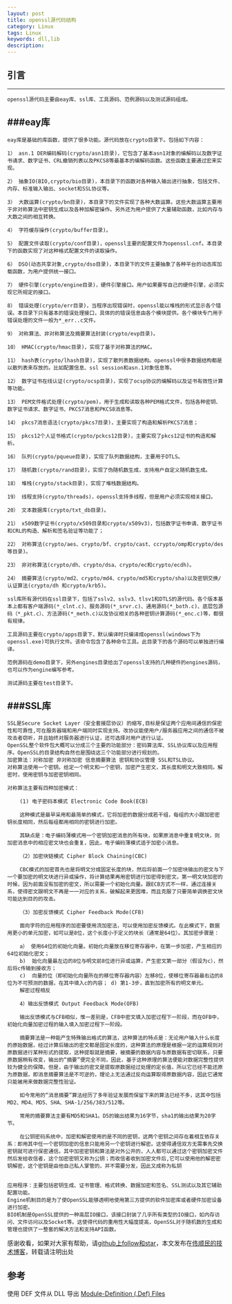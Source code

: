 ```yaml
---
layout: post
title: openssl源代码结构
category: Linux
tags: Linux
keywords: dll,lib
description: 
---
```

## 引言
---
    openssl源代码主要由eay库、ssl库、工具源码、范例源码以及测试源码组成。

###eay库
---
    eay库是基础的库函数，提供了很多功能。源代码放在crypto目录下。包括如下内容：
    
    1） asn.1 DER编码解码(crypto/asn1目录)，它包含了基本asn1对象的编解码以及数字证书请求、数字证书、CRL撤销列表以及PKCS8等最基本的编解码函数。这些函数主要通过宏来实现。
    
    2） 抽象IO(BIO,crypto/bio目录)，本目录下的函数对各种输入输出进行抽象，包括文件、内存、标准输入输出、socket和SSL协议等。
    
    3） 大数运算(crypto/bn目录)，本目录下的文件实现了各种大数运算。这些大数运算主要用于非对称算法中密钥生成以及各种加解密操作。另外还为用户提供了大量辅助函数，比如内存与大数之间的相互转换。
    
    4） 字符缓存操作(crypto/buffer目录)。
    
    5） 配置文件读取(crypto/conf目录)，openssl主要的配置文件为openssl.cnf。本目录下的函数实现了对这种格式配置文件的读取操作。
    
    6） DSO(动态共享对象,crypto/dso目录)，本目录下的文件主要抽象了各种平台的动态库加载函数，为用户提供统一接口。
    
    7） 硬件引擎(crypto/engine目录)，硬件引擎接口。用户如果要写自己的硬件引擎，必须实现它所规定的接口。
    
    8） 错误处理(crypto/err目录)，当程序出现错误时，openssl能以堆栈的形式显示各个错误。本目录下只有基本的错误处理接口，具体的的错误信息由各个模块提供。各个模块专门用于错误处理的文件一般为*_err..c文件。
    
    9） 对称算法、非对称算法及摘要算法封装(crypto/evp目录)。
    
    10） HMAC(crypto/hmac目录)，实现了基于对称算法的MAC。
    
    11） hash表(crypto/lhash目录)，实现了散列表数据结构。openssl中很多数据结构都是以散列表来存放的。比如配置信息、ssl session和asn.1对象信息等。
    
    12） 数字证书在线认证(crypto/ocsp目录)，实现了ocsp协议的编解码以及证书有效性计算等功能。
    
    13） PEM文件格式处理(crypto/pem)，用于生成和读取各种PEM格式文件，包括各种密钥、数字证书请求、数字证书、PKCS7消息和PKCS8消息等。
    
    14） pkcs7消息语法(crypto/pkcs7目录)，主要实现了构造和解析PKCS7消息；
    
    15） pkcs12个人证书格式(crypto/pckcs12目录)，主要实现了pkcs12证书的构造和解析。
    
    16） 队列(crypto/pqueue目录)，实现了队列数据结构，主要用于DTLS。
    
    17） 随机数(crypto/rand目录)，实现了伪随机数生成，支持用户自定义随机数生成。
    
    18） 堆栈(crypto/stack目录)，实现了堆栈数据结构。
    
    19） 线程支持(crypto/threads)，openssl支持多线程，但是用户必须实现相关接口。
    
    20） 文本数据库(crypto/txt_db目录)。
    
    21） x509数字证书(crypto/x509目录和crypto/x509v3)，包括数字证书申请、数字证书和CRL的构造、解析和签名验证等功能了；
    
    22） 对称算法(crypto/aes、crypto/bf、crypto/cast、ccrypto/omp和crypto/des等目录)。
    
    23） 非对称算法(crypto/dh、crypto/dsa、crypto/ec和crypto/ecdh)。
    
    24） 摘要算法(crypto/md2、crypto/md4、crypto/md5和crypto/sha)以及密钥交换/认证算法(crypto/dh 和crypto/krb5)。
    
    ssl库所有源代码在ssl目录下，包括了sslv2、sslv3、tlsv1和DTLS的源代码。各个版本基本上都有客户端源码(*_clnt.c)、服务源码(*_srvr.c)、通用源码(*_both.c)、底层包源码（*_pkt.c）、方法源码(*_meth.c)以及协议相关的各种密钥计算源码(*_enc.c)等，都很有规律。
    
    工具源码主要在crypto/apps目录下，默认编译时只编译成openssl(windows下为openssl.exe)可执行文件。该命令包含了各种命令工具。此目录下的各个源码可以单独进行编译。
    
    范例源码在demo目录下，另外engines目录给出了openssl支持的几种硬件的engines源码，也可以作为engine编写参考。
    
    测试源码主要在test目录下。

###SSL库
---
    SSL是Secure Socket Layer（安全套接层协议）的缩写,目标是保证两个应用间通信的保密性和可靠性,可在服务器端和用户端同时实现支持。改协议能使用户/服务器应用之间的通信不被攻击者窃听，并且始终对服务器进行认证，还可选择对用户进行认证。 
    OpenSSL整个软件包大概可以分成三个主要的功能部分：密码算法库、SSL协议库以及应用程序。OpenSSL的目录结构自然也是围绕这三个功能部分进行规划的。 
    加密算法：对称加密 非对称加密 信息摘要算法 密钥和协议管理 SSL和TSL协议。 
    对称算法使用一个密钥。给定一个明文和一个密钥，加密产生密文，其长度和明文大致相同。解密时，使用密钥与加密密钥相同。 

    对称算法主要有四种加密模式： 

        (1) 电子密码本模式 Electronic Code Book(ECB) 

        这种模式是最早采用和最简单的模式，它将加密的数据分成若干组，每组的大小跟加密密钥长度相同，然后每组都用相同的密钥进行加密。 

        其缺点是：电子编码薄模式用一个密钥加密消息的所有块，如果原消息中重复明文块，则加密消息中的相应密文块也会重复，因此，电子编码薄模式适于加密小消息。 

        （2）加密块链模式 Cipher Block Chaining(CBC) 

        CBC模式的加密首先也是将明文分成固定长度的块，然后将前面一个加密块输出的密文与下一个要加密的明文块进行异或操作，将计算结果再用密钥进行加密得到密文。第一明文块加密的时候，因为前面没有加密的密文，所以需要一个初始化向量。跟ECB方式不一样，通过连接关系，使得密文跟明文不再是一一对应的关系，破解起来更困难，而且克服了只要简单调换密文块可能达到目的的攻击。 

        （3）加密反馈模式 Cipher Feedback Mode(CFB) 

        面向字符的应用程序的加密要使用流加密法，可以使用加密反馈模式。在此模式下，数据用更小的单元加密，如可以是8位，这个长度小于定义的块长（通常是64位）。其加密步骤是： 

        a） 使用64位的初始化向量。初始化向量放在移位寄存器中，在第一步加密，产生相应的64位初始化密文； 
        b)  始化向量最左边的8位与明文前8位进行异或运算，产生密文第一部分（假设为c），然后将c传输到接收方； 
        c)  向量的位（即初始化向量所在的移位寄存器内容）左移8位，使移位寄存器最右边的8位为不可预测的数据，在其中填入c的内容； d) 第1-3步，直到加密所有的明文单元。
        解密过程相反 

        4）输出反馈模式 Output Feedback Mode(OFB) 

        输出反馈模式与CFB相似，惟一差别是，CFB中密文填入加密过程下一阶段，而在OFB中，初始化向量加密过程的输入填入加密过程下一阶段。 

        摘要算法是一种能产生特殊输出格式的算法，这种算法的特点是：无论用户输入什么长度的原始数据，经过计算后输出的密文都是固定长度的，这种算法的原理是根据一定的运算规则对原数据进行某种形式的提取，这种提取就是摘要，被摘要的数据内容与原数据有密切联系，只要原数据稍有改变，输出的“摘要”便完全不同，因此，基于这种原理的算法便能对数据完整性提供较为健全的保障。但是，由于输出的密文是提取原数据经过处理的定长值，所以它已经不能还原为原数据，即消息摘要算法是不可逆的，理论上无法通过反向运算取得原数据内容，因此它通常只能被用来做数据完整性验证。 

        如今常用的“消息摘要”算法经历了多年验证发展而保留下来的算法已经不多，这其中包括MD2、MD4、MD5、SHA、SHA-1/256/383/512等。 

        常用的摘要算法主要有MD5和SHA1。D5的输出结果为16字节，sha1的输出结果为20字节。 

        在公钥密码系统中，加密和解密使用的是不同的密钥，这两个密钥之间存在着相互依存关系：即用其中任一个密钥加密的信息只能用另一个密钥进行解密。这使得通信双方无需事先交换密钥就可进行保密通信。其中加密密钥和算法是对外公开的，人人都可以通过这个密钥加密文件然后发给收信者，这个加密密钥又称为公钥；而收信者收到加密文件后,它可以使用他的解密密钥解密，这个密钥是由他自己私人掌管的，并不需要分发，因此又成称为私钥 


    应用程序：主要包括密钥生成、证书管理、格式转换、数据加密和签名、SSL测试以及其它辅助配置功能。 
    Engine机制目的是为了使OpenSSL能够透明地使用第三方提供的软件加密库或者硬件加密设备进行加密。 
    BIO机制是OpenSSL提供的一种高层IO接口，该接口封装了几乎所有类型的IO接口，如内存访问、文件访问以及Socket等。这使得代码的重用性大幅度提高，OpenSSL对于随机数的生成和管理也提供了一整套的解决方法和支持API函数。

感谢收看，如果对大家有帮助，请[github上follow和star](https://github.com/tongshunmin)，本文发布在[佟顺民的技术博客](http://blog.mineki.cn/)，转载请注明出处

##  参考
使用 DEF 文件从 DLL 导出
[Module-Definition (.Def) Files](http://my.oschina.net/hondfy/blog/165675)


